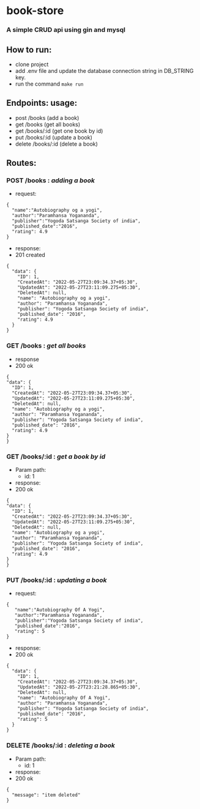 # book-store

### A simple CRUD api using gin and mysql

## How to run:

- clone project
- add .env file and update the database connection string in DB_STRING key.
- run the command `make run`

## Endpoints: usage:

- post /books (add a book)
- get /books (get all books)
- get /books/:id (get one book by id)
- put /books/:id (update a book)
- delete /books/:id (delete a book)

## Routes:

### POST /books : _adding a book_

- request:

```
{
  "name":"Autobiography og a yogi",
  "author":"Paramhansa Yogananda",
  "publisher":"Yogoda Satsanga Society of india",
  "published_date":"2016",
  "rating": 4.9
}
```

- response:
- 201 created

```
{
  "data": {
    "ID": 1,
    "CreatedAt": "2022-05-27T23:09:34.37+05:30",
    "UpdatedAt": "2022-05-27T23:11:09.275+05:30",
    "DeletedAt": null,
    "name": "Autobiography og a yogi",
    "author": "Paramhansa Yogananda",
    "publisher": "Yogoda Satsanga Society of india",
    "published_date": "2016",
    "rating": 4.9
  }
}
```

### GET /books : _get all books_

- response
- 200 ok

```
{
"data": {
  "ID": 1,
  "CreatedAt": "2022-05-27T23:09:34.37+05:30",
  "UpdatedAt": "2022-05-27T23:11:09.275+05:30",
  "DeletedAt": null,
  "name": "Autobiography og a yogi",
  "author": "Paramhansa Yogananda",
  "publisher": "Yogoda Satsanga Society of india",
  "published_date": "2016",
  "rating": 4.9
}
}
```

### GET /books/:id : _get a book by id_

- Param path:
  - id: 1
- response:
- 200 ok

```
{
"data": {
  "ID": 1,
  "CreatedAt": "2022-05-27T23:09:34.37+05:30",
  "UpdatedAt": "2022-05-27T23:11:09.275+05:30",
  "DeletedAt": null,
  "name": "Autobiography og a yogi",
  "author": "Paramhansa Yogananda",
  "publisher": "Yogoda Satsanga Society of india",
  "published_date": "2016",
  "rating": 4.9
}
}
```

### PUT /books/:id : _updating a book_

- request:

```
{
   "name":"Autobiography Of A Yogi",
   "author":"Paramhansa Yogananda",
   "publisher":"Yogoda Satsanga Society of india",
   "published_date":"2016",
   "rating": 5
}
```

- response:
- 200 ok

```
{
  "data": {
    "ID": 1,
    "CreatedAt": "2022-05-27T23:09:34.37+05:30",
    "UpdatedAt": "2022-05-27T23:21:28.865+05:30",
    "DeletedAt": null,
    "name": "Autobiography Of A Yogi",
    "author": "Paramhansa Yogananda",
    "publisher": "Yogoda Satsanga Society of india",
    "published_date": "2016",
    "rating": 5
  }
}
```

### DELETE /books/:id : _deleting a book_

- Param path:
  - id: 1
- response:
- 200 ok

```
{
  "message": "item deleted"
}
```
